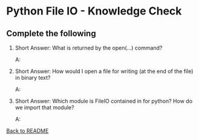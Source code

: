 # Python File IO - Knowledge Check

## Complete the following

1. Short Answer: What is returned by the open(...) command?

    A: 

2. Short Answer: How would I open a file for writing (at the end of the file) in binary text?

    A: 

3. Short Answer: Which module is FileIO contained in for python? How do we import that module?

    A: 

[Back to README](README.md)
